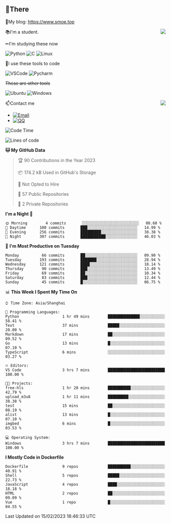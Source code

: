 
## 👏There

📰My blog: https://www.smoe.top

<img align="right" src="https://github-readme-stats.vercel.app/api/top-langs/?username=AkashiCoin"/>


📚I'm a student.

✏I'm studying these now

![Python](https://img.shields.io/badge/-Python-blue?style=flat-square&logo=Python&logoColor=fff)
![C](https://img.shields.io/badge/-C-585858?style=flat-square&logo=C&logoColor=fff)
![Linux](https://img.shields.io/badge/-Linux-black?style=flat-square&logo=Linux&logoColor=fff)

🔨I use these tools to code

![VSCode](https://img.shields.io/badge/-VSCode-blue?style=flat-square&logo=visualstudiocode&logoColor=fff)
![Pycharm](https://img.shields.io/badge/-Pycharm-green?style=flat-square&logo=pycharm&logoColor=fff)

 ~~These are other tools~~

![Ubuntu](https://img.shields.io/badge/-Ubuntu-orange?style=flat-square&logo=Ubuntu&logoColor=fff)
![Windows](https://img.shields.io/badge/-Windows-blue?style=flat-square&logo=Windows&logoColor=fff)

<img align="right" src="https://github-readme-stats.vercel.app/api?username=AkashiCoin" />


📫Contact me

* [![Email](https://img.shields.io/badge/Email-l1040186796@gmail.com-1?style=social&logoColor=fff)](mailto:l1040186796@gmail.com)
* [![QQ](https://img.shields.io/badge/QQ-1040186796-1?style=social&logoColor=fff)](tencent://AddContact/?fromId=45&fromSubId=1&subcmd=all&uin=1040186796&website=www.oicqzone.com)

<!--START_SECTION:waka-->
![Code Time](http://img.shields.io/badge/Code%20Time-564%20hrs%2059%20mins-blue)

![Lines of code](https://img.shields.io/badge/From%20Hello%20World%20I%27ve%20Written-105%20Thousand%20lines%20of%20code-blue)

**🐱 My GitHub Data** 

> 🏆 90 Contributions in the Year 2023
 > 
> 📦 174.2 kB Used in GitHub's Storage 
 > 
> 🚫 Not Opted to Hire
 > 
> 📜 57 Public Repositories 
 > 
> 🔑 2 Private Repositories  
 > 
**I'm a Night 🦉** 

```text
🌞 Morning        4 commits       ░░░░░░░░░░░░░░░░░░░░░░░░░   00.60 % 
🌆 Daytime      100 commits       ███░░░░░░░░░░░░░░░░░░░░░░   14.99 % 
🌃 Evening      256 commits       █████████░░░░░░░░░░░░░░░░   38.38 % 
🌙 Night        307 commits       ███████████░░░░░░░░░░░░░░   46.03 % 

```
📅 **I'm Most Productive on Tuesday** 

```text
Monday          66 commits       ██░░░░░░░░░░░░░░░░░░░░░░░   09.90 % 
Tuesday        193 commits       ███████░░░░░░░░░░░░░░░░░░   28.94 % 
Wednesday      121 commits       ████░░░░░░░░░░░░░░░░░░░░░   18.14 % 
Thursday        90 commits       ███░░░░░░░░░░░░░░░░░░░░░░   13.49 % 
Friday          69 commits       ██░░░░░░░░░░░░░░░░░░░░░░░   10.34 % 
Saturday        83 commits       ███░░░░░░░░░░░░░░░░░░░░░░   12.44 % 
Sunday          45 commits       █░░░░░░░░░░░░░░░░░░░░░░░░   06.75 % 

```


📊 **This Week I Spent My Time On** 

```text
⌚︎ Time Zone: Asia/Shanghai

💬 Programming Languages: 
Python                   1 hr 49 mins        ██████████████░░░░░░░░░░░   58.41 % 
Text                     37 mins             █████░░░░░░░░░░░░░░░░░░░░   20.00 % 
Markdown                 17 mins             ██░░░░░░░░░░░░░░░░░░░░░░░   09.52 % 
Go                       13 mins             █░░░░░░░░░░░░░░░░░░░░░░░░   07.10 % 
TypeScript               6 mins              ░░░░░░░░░░░░░░░░░░░░░░░░░   03.27 % 

🔥 Editors: 
VS Code                  3 hrs 7 mins        █████████████████████████   100.00 % 

🐱‍💻 Projects: 
free-hls                 1 hr 20 mins        ██████████░░░░░░░░░░░░░░░   42.79 % 
upload_m3u8              1 hr 11 mins        █████████░░░░░░░░░░░░░░░░   38.38 % 
test                     15 mins             ██░░░░░░░░░░░░░░░░░░░░░░░   08.19 % 
alist                    13 mins             █░░░░░░░░░░░░░░░░░░░░░░░░   07.10 % 
imgbed                   6 mins              █░░░░░░░░░░░░░░░░░░░░░░░░   03.53 % 

💻 Operating System: 
Windows                  3 hrs 7 mins        █████████████████████████   100.00 % 

```

**I Mostly Code in Dockerfile** 

```text
Dockerfile               9 repos             ██████████░░░░░░░░░░░░░░░   40.91 % 
Shell                    5 repos             █████░░░░░░░░░░░░░░░░░░░░   22.73 % 
JavaScript               4 repos             ████░░░░░░░░░░░░░░░░░░░░░   18.18 % 
HTML                     2 repos             ██░░░░░░░░░░░░░░░░░░░░░░░   09.09 % 
Vue                      1 repo              █░░░░░░░░░░░░░░░░░░░░░░░░   04.55 % 

```



 Last Updated on 15/02/2023 18:46:33 UTC
<!--END_SECTION:waka-->
